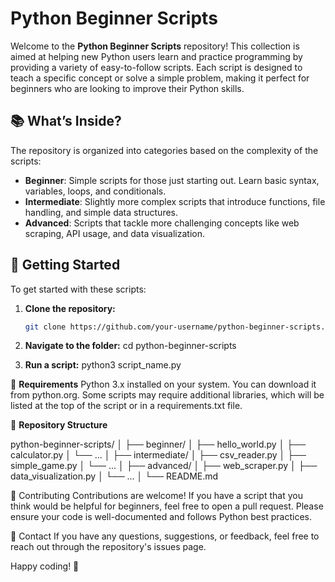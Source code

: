# Python Beginner Scripts

Welcome to the **Python Beginner Scripts** repository! This collection is aimed at helping new Python users learn and practice programming by providing a variety of easy-to-follow scripts. Each script is designed to teach a specific concept or solve a simple problem, making it perfect for beginners who are looking to improve their Python skills.

## 📚 What’s Inside?

The repository is organized into categories based on the complexity of the scripts:

- **Beginner**: Simple scripts for those just starting out. Learn basic syntax, variables, loops, and conditionals.
- **Intermediate**: Slightly more complex scripts that introduce functions, file handling, and simple data structures.
- **Advanced**: Scripts that tackle more challenging concepts like web scraping, API usage, and data visualization.

## 🚀 Getting Started

To get started with these scripts:

1. **Clone the repository:**
   ```bash
   git clone https://github.com/your-username/python-beginner-scripts.git

2. **Navigate to the folder:**
cd python-beginner-scripts

3. **Run a script:**
python3 script_name.py

📝 **Requirements**
Python 3.x installed on your system. You can download it from python.org.
Some scripts may require additional libraries, which will be listed at the top of the script or in a requirements.txt file.

📁 **Repository Structure**

python-beginner-scripts/
│
├── beginner/
│   ├── hello_world.py
│   ├── calculator.py
│   └── ...
│
├── intermediate/
│   ├── csv_reader.py
│   ├── simple_game.py
│   └── ...
│
├── advanced/
│   ├── web_scraper.py
│   ├── data_visualization.py
│   └── ...
│
└── README.md


🤝 Contributing
Contributions are welcome! If you have a script that you think would be helpful for beginners, feel free to open a pull request. Please ensure your code is well-documented and follows Python best practices.

📧 Contact
If you have any questions, suggestions, or feedback, feel free to reach out through the repository's issues page.

Happy coding! 🚀